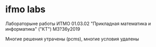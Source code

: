 # ifmo labs

Лабораторыне работы ИТМО 01.03.02 "Прикладная математика и информатика" ("КТ") M3?36y2019

Многие решения утрачены (pcms), многие уcловия удалены

